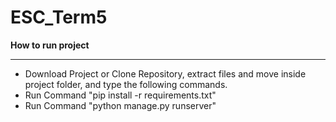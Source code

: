 # ESC_Term5

<b>How to run project</b>
<hr>
<ul>
<li>Download Project or Clone Repository, extract files and move inside project folder, and type the following commands.</li>
<li>Run Command "pip install -r requirements.txt"</li>
<li>Run Command "python manage.py runserver"</li>
</ul>
